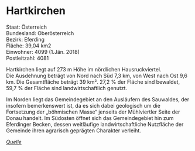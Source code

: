 ﻿# HartkirchenStaat: Österreich  Bundesland: Oberösterreich  Bezirk: Eferding  Fläche: 39,04 km2  Einwohner: 4099 (1.Jän. 2018)  Postleitzahl: 4081  Hartkirchen liegt auf 273 m Höhe im nördlichen Hausruckviertel.  Die Ausdehnung beträgt von Nord nach Süd 7,3 km, von West nach Ost 9,6 km. Die Gesamtfläche beträgt 39 km². 27,2 % der Fläche sind bewaldet, 59,7 % der Fläche sind landwirtschaftlich genutzt. Im Norden liegt das Gemeindegebiet an den Ausläufern des Sauwaldes, der insofern bemerkenswert ist, da es sich dabei geologisch um die Fortsetzung der „böhmischen Masse“ jenseits der Mühlviertler Seite der Donau handelt. Im Südosten öffnet sich das Gemeindegebiet hin zum Eferdinger Becken, dessen weitläufige landwirtschaftliche Nutzfläche der Gemeinde ihren agrarisch geprägten Charakter verleiht.[*Quelle*](https://de.wikipedia.org/wiki/Hartkirchen)  
